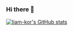 ### Hi there 👋
[![liam-kor's GitHub stats](https://github-readme-stats.vercel.app/api?username=liam-kor)](https://github.com/anuraghazra/github-readme-stats)
<!--
**liam-kor/liam-kor** is a ✨ _special_ ✨ repository because its `README.md` (this file) appears on your GitHub profile.

Here are some ideas to get you started:

- 🔭 I’m currently working on ...
- 🌱 I’m currently learning ...
- 👯 I’m looking to collaborate on ...
- 🤔 I’m looking for help with ...
- 💬 Ask me about ...
- 📫 How to reach me: ...
- 😄 Pronouns: ...
- ⚡ Fun fact: ...
-->
